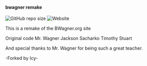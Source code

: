 <p style="text-align:center;"> <h4>bwagner remake</h4>
 <div>
  <img alt="GitHub repo size" src="https://img.shields.io/github/repo-size/bwagnerstorage/bwagner-storage?style=flat-square"> 
  <img alt="Website" src="https://img.shields.io/website?color=b&down_color=red&down_message=offline&style=flat-square&up_color=green&up_message=online&url=https%3A%2F%2Fbwagnerstorage.github.io%2Fbwagner-storage%2F">
 </div>
</p>


This is a remake of the BWagner.org site

Original code
Mr. Wagner
Jackson Sacharko
 Timothy Stuart

And special thanks to Mr. Wagner for being such a great teacher.

-Forked by Icy-
